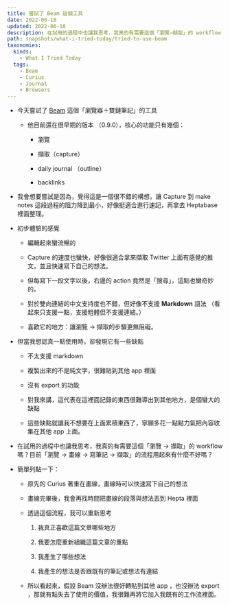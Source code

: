 ```yaml
---
title: 嘗試了 Beam 這個工具
date: 2022-06-10
updated: 2022-06-10
description: 在試用的過程中也讓我思考，我真的有需要這個「瀏覽→擷取」的 workflow 嗎？目前「瀏覽 → 畫線 → 寫筆記 → 擷取」的流程用起來有什麼不好嗎？
path: snapshots/what-i-tried-today/tried-to-use-beam
taxonomies:
  kinds: 
    - What I Tried Today
  tags: 
    - Beam
    - Curius
    - Journal
    - Browsers
---
```


* 今天嘗試了 [Beam](https://beamapp.co/) 這個「瀏覽器＋雙鏈筆記」的工具

  * 他目前還在很早期的版本 （0.9.0），核心的功能只有幾個： 

    * 瀏覽

    * 擷取（capture）

    * daily journal （outline）

    * backlinks

* 我會想要嘗試是因為，覺得這是一個很不錯的構想，讓 Capture 到 make notes 這段過程的阻力降到最小，好像挺適合進行速記，再拿去 Heptabase 裡面整理。

* 初步體驗的感覺

  * 編輯起來蠻流暢的

  * Capture 的速度也蠻快，好像很適合拿來擷取 Twitter 上面有感覺的推文，並且快速寫下自己的想法。

  * 但每寫下一段文字以後，右邊的 action 竟然是「搜尋」，這點也蠻奇妙的。

  * 對於雙向連結的中文支持度也不錯，但好像不支援 **Markdown** 語法 （看起來只支援一點，支援粗體但不支援連結。）

  * 喜歡它的地方：讓瀏覽 -> 擷取的步驟更無阻礙。

* 但當我想認真一點使用時，卻發現它有一些缺點

  * 不太支援 markdown

  * 複製出來的不是純文字，很難貼到其他 app 裡面

  * 沒有 export 的功能

  * 對我來講，這代表在這裡面記錄的東西很難導出到其他地方，是個蠻大的缺點

  * 這些缺點就讓我不想要在上面累積東西了，寧願多花一點點力氣把內容收集在其他 app 上面。

* 在試用的過程中也讓我思考，我真的有需要這個「瀏覽 → 擷取」的 workflow 嗎？目前「瀏覽 → 畫線 → 寫筆記 → 擷取」的流程用起來有什麼不好嗎？

* 簡單列點一下：

  * 原先的 Curius 著重在畫線，畫線時可以快速寫下自己的想法

  * 畫線完畢後，我會再找時間把畫線的段落與想法丟到 Hepta 裡面

  * 透過這個流程，我可以重新思考

    1. 我真正喜歡這篇文章哪些地方

    2. 我要怎麼重新組織這篇文章的重點

    3. 我產生了哪些想法

    4. 我產生的想法是否跟既有的筆記或想法有連結

  * 所以看起來，假設 Beam 沒辦法很好轉貼到其他 app ，也沒辦法 export ，那就有點失去了使用的價值，我很難再將它加入我既有的工作流裡面。